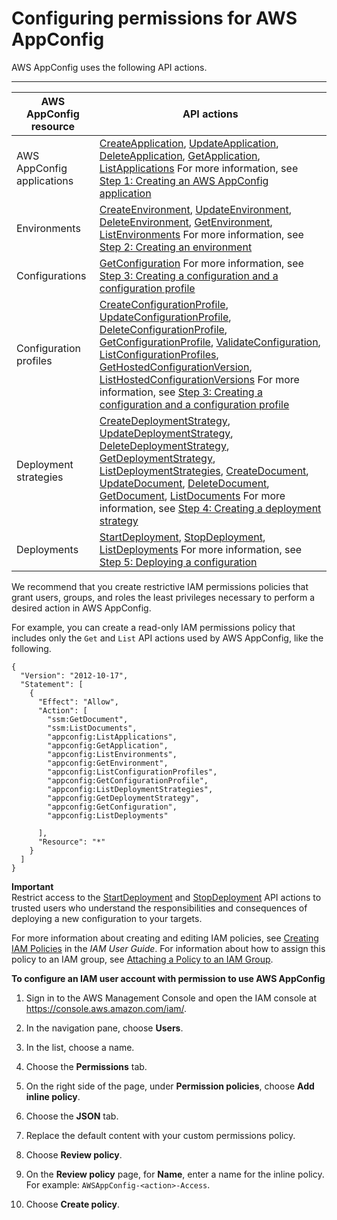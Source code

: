 # Configuring permissions for AWS AppConfig<a name="getting-started-with-appconfig-permissions"></a>

AWS AppConfig uses the following API actions\.


****  

| AWS AppConfig resource | API actions | 
| --- | --- | 
|  AWS AppConfig applications  | [CreateApplication](https://docs.aws.amazon.com/appconfig/2019-10-09/APIReference/API_CreateApplication.html), [UpdateApplication](https://docs.aws.amazon.com/appconfig/2019-10-09/APIReference/API_UpdateApplication.html), [DeleteApplication](https://docs.aws.amazon.com/appconfig/2019-10-09/APIReference/API_DeleteApplication.html), [GetApplication](https://docs.aws.amazon.com/appconfig/2019-10-09/APIReference/API_GetApplication.html), [ListApplications](https://docs.aws.amazon.com/appconfig/2019-10-09/APIReference/API_ListApplications.html)  For more information, see [Step 1: Creating an AWS AppConfig application ](appconfig-creating-application.md)  | 
|  Environments  | [CreateEnvironment](https://docs.aws.amazon.com/appconfig/2019-10-09/APIReference/API_CreateEnvironment.html), [UpdateEnvironment](https://docs.aws.amazon.com/appconfig/2019-10-09/APIReference/API_UpdateEnvironment.html), [DeleteEnvironment](https://docs.aws.amazon.com/appconfig/2019-10-09/APIReference/API_DeleteEnvironment.html), [GetEnvironment](https://docs.aws.amazon.com/appconfig/2019-10-09/APIReference/API_GetEnvironment.html), [ListEnvironments](https://docs.aws.amazon.com/appconfig/2019-10-09/APIReference/API_ListEnvironments.html)  For more information, see [Step 2: Creating an environment ](appconfig-creating-environment.md)  | 
|  Configurations  | [GetConfiguration](https://docs.aws.amazon.com/appconfig/2019-10-09/APIReference/API_GetConfiguration.html)  For more information, see [Step 3: Creating a configuration and a configuration profile ](appconfig-creating-configuration-and-profile.md)  | 
|  Configuration profiles  | [CreateConfigurationProfile](https://docs.aws.amazon.com/appconfig/2019-10-09/APIReference/API_CreateConfigurationProfile.html), [UpdateConfigurationProfile](https://docs.aws.amazon.com/appconfig/2019-10-09/APIReference/API_UpdateConfigurationProfile.html), [DeleteConfigurationProfile](https://docs.aws.amazon.com/appconfig/2019-10-09/APIReference/API_DeleteConfigurationProfile.html), [GetConfigurationProfile](https://docs.aws.amazon.com/appconfig/2019-10-09/APIReference/API_GetConfigurationProfile.html), [ValidateConfiguration](https://docs.aws.amazon.com/appconfig/2019-10-09/APIReference/API_ValidateConfiguration.html), [ListConfigurationProfiles](https://docs.aws.amazon.com/appconfig/2019-10-09/APIReference/API_ListConfigurationProfiles.html), [GetHostedConfigurationVersion](https://docs.aws.amazon.com/appconfig/2019-10-09/APIReference/API_GetHostedConfigurationVersion.html), [ListHostedConfigurationVersions](https://docs.aws.amazon.com/appconfig/2019-10-09/APIReference/API_ListHostedConfigurationVersions.html) For more information, see [Step 3: Creating a configuration and a configuration profile ](appconfig-creating-configuration-and-profile.md)  | 
|  Deployment strategies  | [CreateDeploymentStrategy](https://docs.aws.amazon.com/appconfig/2019-10-09/APIReference/API_CreateDeploymentStrategy.html), [UpdateDeploymentStrategy](https://docs.aws.amazon.com/appconfig/2019-10-09/APIReference/API_UpdateDeploymentStrategy.html), [DeleteDeploymentStrategy](https://docs.aws.amazon.com/appconfig/2019-10-09/APIReference/API_DeleteDeploymentStrategy.html), [GetDeploymentStrategy](https://docs.aws.amazon.com/appconfig/2019-10-09/APIReference/API_GetDeploymentStrategy.html), [ListDeploymentStrategies](https://docs.aws.amazon.com/appconfig/2019-10-09/APIReference/API_ListDeploymentStrategies.html), [CreateDocument](https://docs.aws.amazon.com/systems-manager/latest/APIReference/API_CreateDocument.html), [UpdateDocument](https://docs.aws.amazon.com/systems-manager/latest/APIReference/API_UpdateDocument.html), [DeleteDocument](https://docs.aws.amazon.com/systems-manager/latest/APIReference/API_DeleteDocument.html), [GetDocument](https://docs.aws.amazon.com/systems-manager/latest/APIReference/API_GetDocument.html), [ListDocuments](https://docs.aws.amazon.com/systems-manager/latest/APIReference/API_ListDocuments.html)  For more information, see [Step 4: Creating a deployment strategy](appconfig-creating-deployment-strategy.md)  | 
|  Deployments  | [StartDeployment](https://docs.aws.amazon.com/appconfig/2019-10-09/APIReference/API_StartDeployment.html), [StopDeployment](https://docs.aws.amazon.com/appconfig/2019-10-09/APIReference/API_StopDeployment.html), [ListDeployments](https://docs.aws.amazon.com/appconfig/2019-10-09/APIReference/API_ListDeployments.html)  For more information, see [Step 5: Deploying a configuration](appconfig-deploying.md)  | 

We recommend that you create restrictive IAM permissions policies that grant users, groups, and roles the least privileges necessary to perform a desired action in AWS AppConfig\.

For example, you can create a read\-only IAM permissions policy that includes only the `Get` and `List` API actions used by AWS AppConfig, like the following\.

```
{
  "Version": "2012-10-17",
  "Statement": [
    {
      "Effect": "Allow",
      "Action": [
        "ssm:GetDocument",
        "ssm:ListDocuments",
        "appconfig:ListApplications",
        "appconfig:GetApplication",
        "appconfig:ListEnvironments",
        "appconfig:GetEnvironment",
        "appconfig:ListConfigurationProfiles",
        "appconfig:GetConfigurationProfile",
        "appconfig:ListDeploymentStrategies",
        "appconfig:GetDeploymentStrategy",
        "appconfig:GetConfiguration",
        "appconfig:ListDeployments"
               
      ],
      "Resource": "*"
    }
  ]
}
```

**Important**  
Restrict access to the [StartDeployment](https://docs.aws.amazon.com/appconfig/2019-10-09/APIReference/API_StartDeployment.html) and [StopDeployment](https://docs.aws.amazon.com/appconfig/2019-10-09/APIReference/API_StopDeployment.html) API actions to trusted users who understand the responsibilities and consequences of deploying a new configuration to your targets\.

For more information about creating and editing IAM policies, see [Creating IAM Policies](https://docs.aws.amazon.com/IAM/latest/UserGuide/access_policies_create.html) in the *IAM User Guide*\. For information about how to assign this policy to an IAM group, see [Attaching a Policy to an IAM Group](https://docs.aws.amazon.com/IAM/latest/UserGuide/id_groups_manage_attach-policy.html)\. 

**To configure an IAM user account with permission to use AWS AppConfig**

1. Sign in to the AWS Management Console and open the IAM console at [https://console\.aws\.amazon\.com/iam/](https://console.aws.amazon.com/iam/)\.

1. In the navigation pane, choose **Users**\.

1. In the list, choose a name\.

1. Choose the **Permissions** tab\.

1. On the right side of the page, under **Permission policies**, choose **Add inline policy**\. 

1. Choose the **JSON** tab\.

1. Replace the default content with your custom permissions policy\.

1. Choose **Review policy**\.

1. On the **Review policy** page, for **Name**, enter a name for the inline policy\. For example: `AWSAppConfig-<action>-Access`\.

1. Choose **Create policy**\.